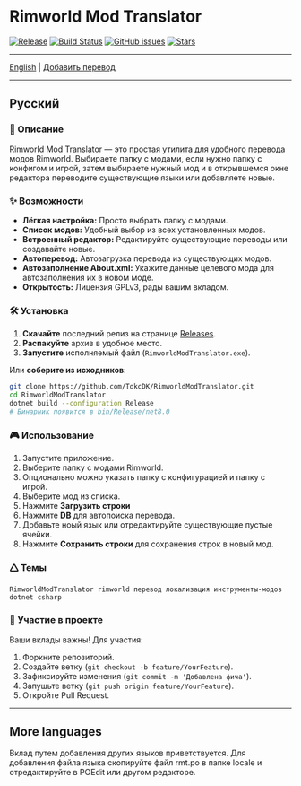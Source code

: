# Rimworld Mod Translator

[![Release](https://img.shields.io/github/v/release/TokcDK/RimworldModTranslator
)](LICENSE) [![Build Status](https://img.shields.io/github/actions/workflow/status/TokcDK/RimworldModTranslator/ci.yml)](https://github.com/TokcDK/RimworldModTranslator/actions) [![GitHub issues](https://img.shields.io/github/issues/TokcDK/RimworldModTranslator)](https://github.com/TokcDK/RimworldModTranslator/issues) [![Stars](https://img.shields.io/github/stars/TokcDK/RimworldModTranslator)](https://github.com/TokcDK/RimworldModTranslator/stargazers)

---

[English](README.md) | [Добавить перевод](#more-languages)

---

## Русский

### 🚀 Описание
Rimworld Mod Translator — это простая утилита для удобного перевода модов Rimworld. Выбираете папку с модами, если нужно папку с конфигом и игрой, затем выбираете нужный мод и в открывшемся окне редактора переводите существующие языки или добавляете новые.

### ✨ Возможности
- **Лёгкая настройка:** Просто выбрать папку с модами.
- **Список модов:** Удобный выбор из всех установленных модов.
- **Встроенный редактор:** Редактируйте существующие переводы или создавайте новые.
- **Автоперевод:** Автозагрузка перевода из существующих модов.
- **Автозаполнение About.xml:** Укажите данные целевого мода для автозаполнения их в новом моде.
- **Открытость:** Лицензия GPLv3, рады вашим вкладом.

### 🛠️ Установка
1. **Скачайте** последний релиз на странице [Releases](https://github.com/TokcDK/RimworldModTranslator/releases/latest).
2. **Распакуйте** архив в удобное место.
3. **Запустите** исполняемый файл (`RimworldModTranslator.exe`).

Или **соберите из исходников**:

```bash
git clone https://github.com/TokcDK/RimworldModTranslator.git
cd RimworldModTranslator
dotnet build --configuration Release
# Бинарник появится в bin/Release/net8.0
```

### 🎮 Использование
1. Запустите приложение.
2. Выберите папку с модами Rimworld.
3. Опционально можно указать папку с конфигурацией и папку с игрой.
4. Выберите мод из списка.
5. Нажмите **Загрузить строки**
6. Нажмите **DB** для автопоиска перевода.
7. Добавьте ноый язык или отредактируйте существующие пустые ячейки.
8. Нажмите **Сохранить строки** для сохранения строк в новый мод.

### 🛆 Темы
```
RimworldModTranslator rimworld перевод локализация инструменты-модов dotnet csharp
```

### 🤝 Участие в проекте
Ваши вклады важны! Для участия:
1. Форкните репозиторий.
2. Создайте ветку (`git checkout -b feature/YourFeature`).
3. Зафиксируйте изменения (`git commit -m 'Добавлена фича'`).
4. Запушьте ветку (`git push origin feature/YourFeature`).
5. Откройте Pull Request.

---

## More languages
Вклад путем добавления других языков приветствуется. Для добавления файла языка скопируйте файл rmt.po в папке locale и отредактируйте в POEdit или другом редакторе.
